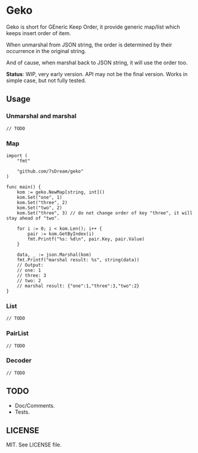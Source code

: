 # Geko

Geko is short for GEneric Keep Order, it provide generic map/list which keeps insert order of item.

When unmarshal from JSON string, the order is determined by their occurrence in the original string.

And of cause, when marshal back to JSON string, it will use the order too.

**Status**: WIP, very early version. API may not be the final version. Works in simple case, but not fully tested.

## Usage

### Unmarshal and marshal

```golang
// TODO
```

### Map

```golang
import (
    "fmt"

    "github.com/7sDream/geko"
)

func main() {
    kom := geko.NewMap[string, int]()
    kom.Set("one", 1)
    kom.Set("three", 2)
    kom.Set("two", 2)
    kom.Set("three", 3) // do not change order of key "three", it will stay ahead of "two".

    for i := 0; i < kom.Len(); i++ {
        pair := kom.GetByIndex(i)
        fmt.Printf("%s: %d\n", pair.Key, pair.Value)
    }

    data, _ := json.Marshal(kom)
    fmt.Printf("marshal result: %s", string(data))
    // Output:
    // one: 1
    // three: 3
    // two: 2
    // marshal result: {"one":1,"three":3,"two":2}
}
```

### List

```golang
// TODO
```

### PairList

```golang
// TODO
```

### Decoder

```golang
// TODO
```

## TODO

- Doc/Comments.
- Tests.

## LICENSE

MIT. See LICENSE file.
